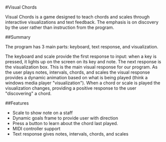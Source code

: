 #Visual Chords

Visual Chords is a game designed to teach chords and scales through interactive visualizations and text feedback. The emphasis is on discovery by the user rather than instruction from the program.

##Summary

The program has 3 main parts: keyboard, text response, and visualization.

The keyboard and scale provide the first response to input: when a key is pressed, it lights up on the screen on its key and note. The next response is the visualization box. This is the main visual response for our program. As the user plays notes, intervals, chords, and scales the visual response provides a dynamic animation based on what is being played (think a windows media player "visualization"). When a chord or scale is played the visualization changes, providing a positive response to the user "discovering" a chord.

##Features

* Scale to show note on a staff
* Dynamic goals frame to provide user with direction
* Press a button to learn about the chord last played.
* MIDI controller support
* Text response gives notes, intervals, chords, and scales
